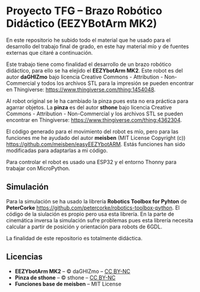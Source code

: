 # Proyecto TFG – Brazo Robótico Didáctico (EEZYBotArm MK2)
En este repositorio he subido todo el material que he usado para el desarrollo del trabajo final de grado, en este hay material mío y de fuentes externas que citaré a continuación.

Este trabajo tiene como finalidad el desarrollo de un brazo robótico didáctico, para ello se ha elejido el **EEZYbotArm MK2**. Este robot es del autor **daGHIZmo** bajo licencia Creative Commons - Attribution - Non-Commercial y todos los archivos STL para la impresión se pueden encontrar en Thingiverse: https://www.thingiverse.com/thing:1454048.

Al robot original se le ha cambiado la pinza pues esta no era práctica para agarrar objetos. La **pinza** es del autor **sthone** bajo licencia Creative Commons - Attribution - Non-Commercial y los archivos STL se pueden encontrar en Thingiverse: https://www.thingiverse.com/thing:4362304.

El código generado para el movimiento del robot es mío, pero para las funciones me he ayudado del autor **meisben** (MIT License Copyright (c)) https://github.com/meisben/easyEEZYbotARM. Estás funciones han sido modificadas para adaptarlas a mi código.

Para controlar el robot es usado una ESP32 y el entorno Thonny para trabajar con MicroPython.

## Simulación
Para la simulación se ha usado la librería **Robotics Toolbox for Pyhton** de **PeterCorke** https://github.com/petercorke/robotics-toolbox-python. El código de la siulación es propio pero usa esta librería.
En la parte de cinemática inversa la simulación sufre problemas pues esta librería necesita calcular a partir de posición y orientación para robots de 6GDL.


La finalidad de este repositorio es totalmente didáctica.

## Licencias
- **EEZYbotArm MK2** – © daGHIZmo – [CC BY-NC](https://creativecommons.org/licenses/by-nc/4.0/)  
- **Pinza de sthone** – © sthone – [CC BY-NC](https://creativecommons.org/licenses/by-nc/4.0/)  
- **Funciones base de meisben** – MIT License  
